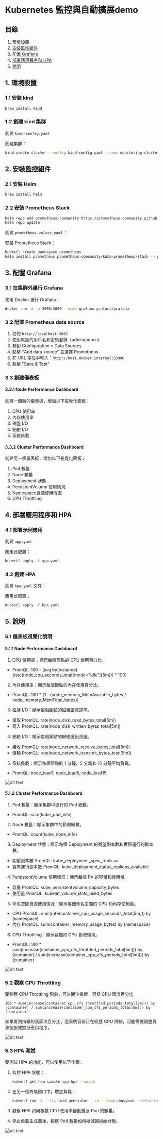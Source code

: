 # Kubernetes 監控與自動擴展demo

## 目錄
1. [環境設置](#1-環境設置)
2. [安裝監控組件](#2-安裝監控組件)
3. [配置 Grafana](#3-配置-grafana)
4. [部署應用程序和 HPA](#4-部署應用程序和-hpa)
5. [說明](#5-說明)

## 1. 環境設置

### 1.1 安裝 kind

```bash
brew install kind
```

### 1.2 創建 kind 集群

創建 `kind-config.yaml` 

創建集群：

```bash
kind create cluster --config kind-config.yaml --name monitoring-cluster
```

## 2. 安裝監控組件

### 2.1 安裝 Helm

```bash
brew install helm
```

### 2.2 安裝 Prometheus Stack

```bash
helm repo add prometheus-community https://prometheus-community.github.io/helm-charts
helm repo update
```

創建 `prometheus-values.yaml` ：

安裝 Prometheus Stack：

```bash
kubectl create namespace prometheus
helm install prometheus prometheus-community/kube-prometheus-stack -n prometheus -f prometheus-values.yaml
```

## 3. 配置 Grafana

### 3.1 在集群外運行 Grafana

使用 Docker 運行 Grafana：

```bash
docker run -d -p 3000:3000 --name grafana grafana/grafana
```

### 3.2 配置 Prometheus data source

1. 訪問 `http://localhost:3000`
2. 使用默認的用戶名和密碼登錄（admin/admin）
3. 轉到 Configuration > Data Sources
4. 點擊 "Add data source" 並選擇 Prometheus
5. 在 URL 字段中輸入：`http://host.docker.internal:30090`
6. 點擊 "Save & Test"

### 3.3 創建儀表板

#### 3.3.1 Node Performance Dashboard

創建一個新的儀表板，增加以下視覺化面板：

1. CPU 使用率
2. 內存使用率
3. 磁盤 I/O
4. 網絡 I/O
5. 系統負載


#### 3.3.2 Cluster Performance Dashboard

創建另一個儀表板，增加以下視覺化面板：

1. Pod 數量
2. Node 數量
3. Deployment 狀態
4. PersistentVolume 使用情況
5. Namespace資源使用情況
6. CPU Throttling


## 4. 部署應用程序和 HPA

### 4.1 部署示例應用

創建 `app.yaml` 

應用此配置：

```bash
kubectl apply -f app.yaml
```

### 4.2 創建 HPA

創建 `hpa.yaml` 文件：

應用此配置：

```bash
kubectl apply -f hpa.yaml
```

## 5. 說明

### 5.1 儀表板視覺化說明

#### 5.1.1 Node Performance Dashboard

1. CPU 使用率：顯示每個節點的 CPU 使用百分比。
 - PromQL: 100 - (avg by(instance) (rate(node_cpu_seconds_total{mode="idle"}[5m])) * 100) 
2. 內存使用率：顯示每個節點的內存使用百分比。
 - PromQL: 100 * (1 - (node_memory_MemAvailable_bytes / node_memory_MemTotal_bytes))
3. 磁盤 I/O：顯示每個節點的磁盤讀寫速率。
 - 讀取 PromQL: rate(node_disk_read_bytes_total[5m])
 - 寫入 PromQL: rate(node_disk_written_bytes_total[5m])
4. 網絡 I/O：顯示每個節點的網絡進出流量。
 - 接收 PromQL: rate(node_network_receive_bytes_total[5m])
 - 傳輸 PromQL: rate(node_network_transmit_bytes_total[5m])
5. 系統負載：顯示每個節點的 1 分鐘、5 分鐘和 15 分鐘平均負載。
 - PromQL: node_load1, node_load5, node_load15

![alt text](node_performance_dashboard.png)

#### 5.1.2 Cluster Performance Dashboard

1. Pod 數量：顯示集群中運行的 Pod 總數。
 - PromQL: sum(kube_pod_info)
2. Node 數量：顯示集群中的節點總數。
 - PromQL: count(kube_node_info)
3. Deployment 狀態：顯示每個 Deployment 的期望副本數和實際運行的副本數。
 - 期望副本數 PromQL: kube_deployment_spec_replicas
 - 實際運行副本數 PromQL: kube_deployment_status_replicas_available
4. PersistentVolume 使用情況：顯示每個 PV 的容量和使用量。
 - 容量 PromQL: kube_persistentvolume_capacity_bytes
 - 使用量 PromQL: kubelet_volume_stats_used_bytes
5. 命名空間資源使用情況：顯示每個命名空間的 CPU 和內存使用量。
 - CPU PromQL: sum(rate(container_cpu_usage_seconds_total[5m])) by (namespace)
 - 內存 PromQL: sum(container_memory_usage_bytes) by (namespace)
6. CPU Throttling：顯示容器的 CPU 節流情況。
 - PromQL: 100 * sum(increase(container_cpu_cfs_throttled_periods_total[5m])) by (container) / sum(increase(container_cpu_cfs_periods_total[5m])) by (container)

![alt text](<Cluster Performance Dashboard.png>)

### 5.2 觀察 CPU Throttling

要觀察 CPU Throttling 現象，可以關注指標：容器 CPU 節流百分比

```
100 * sum(increase(container_cpu_cfs_throttled_periods_total[5m])) by (container) / sum(increase(container_cpu_cfs_periods_total[5m])) by (container)
```

如果看到持續的高節流百分比，這表明容器正在經歷 CPU 限制，可能需要調整資源配置或擴展應用程序。

![alt text](<CPU Throttling.png>)

### 5.3 HPA 測試

要測試 HPA 的功能，可以使用以下步驟：

1. 監控 HPA 狀態：
   ```bash
   kubectl get hpa sample-app-hpa --watch
   ```

2. 在另一個終端窗口中，增加負載：
   ```bash
   kubectl run -i --tty load-generator --rm --image=busybox --restart=Never -- /bin/sh -c "while sleep 0.01; do wget -q -O- http://sample-app; done"
   ```

3. 觀察 HPA 如何根據 CPU 使用率自動擴展 Pod 的數量。

4. 停止負載生成器後，觀察 Pod 數量如何縮減回初始狀態。

![alt text](<HPA testing.png>)
